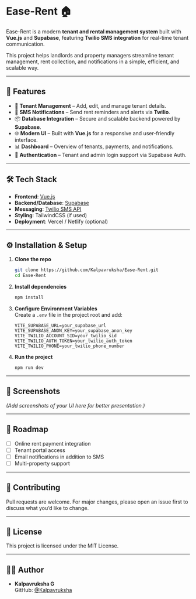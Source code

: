 # Ease-Rent 🏠

Ease-Rent is a modern **tenant and rental management system** built with **Vue.js** and **Supabase**, featuring **Twilio SMS integration** for real-time tenant communication.  

This project helps landlords and property managers streamline tenant management, rent collection, and notifications in a simple, efficient, and scalable way.  

---

## 🚀 Features

- 👤 **Tenant Management** – Add, edit, and manage tenant details.  
- 💬 **SMS Notifications** – Send rent reminders and alerts via **Twilio**.  
- 📦 **Database Integration** – Secure and scalable backend powered by **Supabase**.  
- 🌐 **Modern UI** – Built with **Vue.js** for a responsive and user-friendly interface.  
- 📊 **Dashboard** – Overview of tenants, payments, and notifications.  
- 🔐 **Authentication** – Tenant and admin login support via Supabase Auth.  

---

## 🛠️ Tech Stack

- **Frontend**: [Vue.js](https://vuejs.org/)  
- **Backend/Database**: [Supabase](https://supabase.com/)  
- **Messaging**: [Twilio SMS API](https://www.twilio.com/sms)  
- **Styling**: TailwindCSS (if used)  
- **Deployment**: Vercel / Netlify (optional)  

---

## ⚙️ Installation & Setup

1. **Clone the repo**
   ```bash
   git clone https://github.com/Kalpavruksha/Ease-Rent.git
   cd Ease-Rent
   ```

2. **Install dependencies**
   ```bash
   npm install
   ```

3. **Configure Environment Variables**  
   Create a `.env` file in the project root and add:
   ```env
   VITE_SUPABASE_URL=your_supabase_url
   VITE_SUPABASE_ANON_KEY=your_supabase_anon_key
   VITE_TWILIO_ACCOUNT_SID=your_twilio_sid
   VITE_TWILIO_AUTH_TOKEN=your_twilio_auth_token
   VITE_TWILIO_PHONE=your_twilio_phone_number
   ```

4. **Run the project**
   ```bash
   npm run dev
   ```

---

## 📸 Screenshots

*(Add screenshots of your UI here for better presentation.)*

---

## 📌 Roadmap

- [ ] Online rent payment integration  
- [ ] Tenant portal access  
- [ ] Email notifications in addition to SMS  
- [ ] Multi-property support  

---

## 🤝 Contributing

Pull requests are welcome. For major changes, please open an issue first to discuss what you’d like to change.  

---

## 📝 License

This project is licensed under the MIT License.  

---

## 👨‍💻 Author

- **Kalpavruksha G**  
  GitHub: [@Kalpavruksha](https://github.com/Kalpavruksha)  
